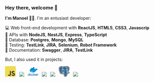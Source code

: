 ### Hey there, welcome 👋

**I'm Manoel 👨‍🚀**. I'm an entusiast developer:

:computer: Web front-end development with **ReactJS**, **HTML5**, **CSS3**, **Javascrip** <br/>
:satellite: APIs with **NodeJS**, **NestJS**, **Express**, **TypeScript**<br/>
:floppy_disk: Database: **Postgres**, **Mongo**,  **MySQL** <br/>
:wrench: Testing: **TestLink**, **JIRA**, **Selenium**, **Robot Framework** <br/>
:memo: Documentation: **Swagger**, **JIRA**, **TestLink**

But, I also used it in projects: 

<p>
  
<img src="https://raw.githubusercontent.com/github/explore/80688e429a7d4ef2fca1e82350fe8e3517d3494d/topics/javascript/javascript.png" height="35px"/>
&nbsp; 
<img src="https://upload.wikimedia.org/wikipedia/commons/thumb/a/a7/React-icon.svg/2300px-React-icon.svg.png" height="35px"/> 
&nbsp;
<img src="https://raw.githubusercontent.com/github/explore/80688e429a7d4ef2fca1e82350fe8e3517d3494d/topics/docker/docker.png" height="35px"/>
&nbsp;
<img src="https://www.mysql.com/common/logos/logo-mysql-170x115.png" height="35px"/>
&nbsp;
<img src="https://img.icons8.com/color/452/mongodb.png" height="35px"/>
&nbsp;
<img src="https://raw.githubusercontent.com/github/explore/80688e429a7d4ef2fca1e82350fe8e3517d3494d/topics/postgresql/postgresql.png" height="35px"/> 
&nbsp; 
<img src="https://sdtimes.com/wp-content/uploads/2018/04/1_tfZa4vsI6UusJYt_fzvGnQ.png" height="35px" />   
&nbsp;
</p>

